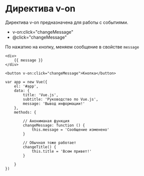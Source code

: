 # Директива v-on
Директива v-on предназначена для работы с событиями.

- v-on:click="changeMessage"
- @click="changeMessage"

По нажатию на кнопку, меняем сообщение в свойстве `message`

    <div>
        {{ message }}
    </div>

    <button v-on:click="changeMessage">Кнопка</button>

    var app = new Vue({
        el: '#app',
        data: {
            title: 'Vue.js',
            subtitle: 'Руководство по Vue.js',
            message: 'Вывод информации!'
        },
        methods: {
            
            // Анониманая функция
            changeMessage: function () {
                this.message = 'Сообщение изменено'
            }

            // Обычная тоже работает
            changeTitle() {
                this.title = 'Всем привет!'
            }

        }
    })
